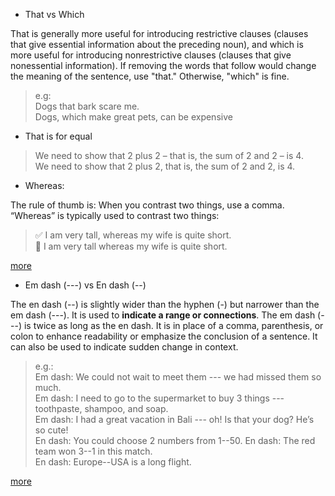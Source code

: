 * That vs Which 

That is generally more useful for introducing restrictive clauses (clauses that give essential information about the preceding noun), and which is more useful for introducing nonrestrictive clauses (clauses that give nonessential information). 
If removing the words that follow would change the meaning of the sentence, use "that." Otherwise, "which" is fine.

> e.g:   
  Dogs that bark scare me.  
  Dogs, which make great pets, can be expensive

      
* That is for equal
> We need to show that 2 plus 2 – that is, the sum of 2 and 2 – is 4.  
 We need to show that 2 plus 2, that is, the sum of 2 and 2, is 4.
 
* Whereas:

The rule of thumb is: When you contrast two things, use a comma. “Whereas” is typically used to contrast two things:

> :white_check_mark: I am very tall, whereas my wife is quite short.  
:no_entry_sign:  I am very tall whereas my wife is quite short.
 
 [more](https://jakubmarian.com/comma-before-whereas-while-and-although/)
 
 * Em dash (---) vs En dash (--)

The en dash (--) is slightly wider than the hyphen (-) but narrower than the em dash (---). It is used to **indicate a range or connections**.
The em dash (---) is twice as long as the en dash. It is in place of a comma, parenthesis, or colon to enhance readability or emphasize the conclusion of a sentence. It can also be used to indicate sudden change in context.

> e.g.:   
  Em dash: We could not wait to meet them --- we had missed them so much.  
  Em dash: I need to go to the supermarket to buy 3 things --- toothpaste, shampoo, and soap.   
  Em dash: I had a great vacation in Bali --- oh! Is that your dog? He’s so cute!  
  En dash: You could choose 2 numbers from 1--50. 
  En dash: The red team won 3--1 in this match.  
  En dash: Europe--USA is a long flight.  
  
  [more](https://7esl.com/em-dash-en-dash/)
